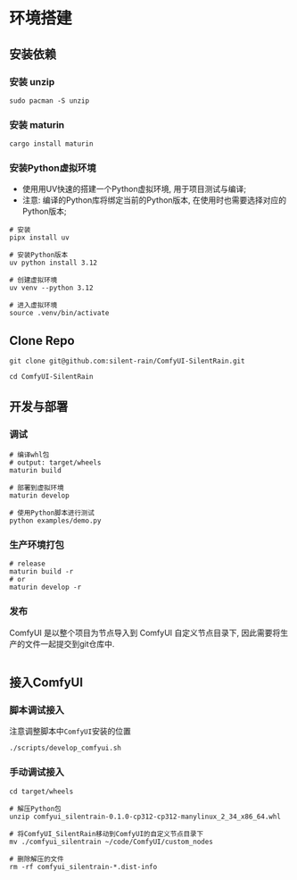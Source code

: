 # 环境搭建

## 安装依赖

### 安装 unzip

```shell
sudo pacman -S unzip
```

### 安装 maturin

```shell
cargo install maturin
```

### 安装Python虚拟环境

- 使用用UV快速的搭建一个Python虚拟环境, 用于项目测试与编译;
- 注意: 编译的Python库将绑定当前的Python版本, 在使用时也需要选择对应的Python版本;

```shell
# 安装
pipx install uv

# 安装Python版本
uv python install 3.12

# 创建虚拟环境
uv venv --python 3.12

# 进入虚拟环境
source .venv/bin/activate
```

## Clone Repo

```shell
git clone git@github.com:silent-rain/ComfyUI-SilentRain.git

cd ComfyUI-SilentRain
```

## 开发与部署

### 调试

```shell
# 编译whl包
# output: target/wheels
maturin build

# 部署到虚拟环境
maturin develop

# 使用Python脚本进行测试
python examples/demo.py
```

### 生产环境打包

```shell
# release
maturin build -r
# or
maturin develop -r
```

### 发布

ComfyUI 是以整个项目为节点导入到 ComfyUI 自定义节点目录下, 因此需要将生产的文件一起提交到git仓库中.

```shell

```

## 接入ComfyUI

### 脚本调试接入

注意调整脚本中`ComfyUI`安装的位置

```shell
./scripts/develop_comfyui.sh
```

### 手动调试接入

```shell
cd target/wheels

# 解压Python包
unzip comfyui_silentrain-0.1.0-cp312-cp312-manylinux_2_34_x86_64.whl

# 将ComfyUI_SilentRain移动到ComfyUI的自定义节点目录下
mv ./comfyui_silentrain ~/code/ComfyUI/custom_nodes

# 删除解压的文件
rm -rf comfyui_silentrain-*.dist-info
```
